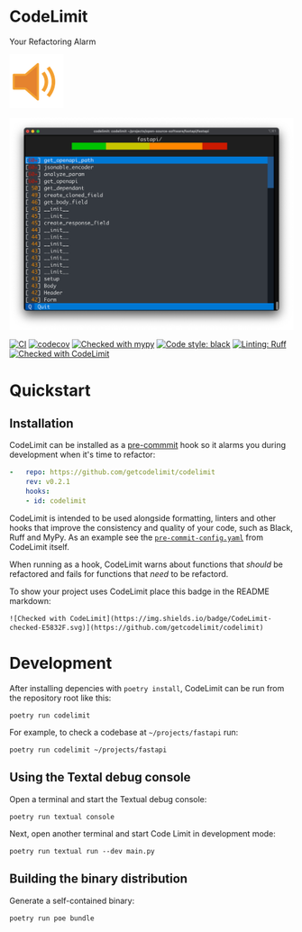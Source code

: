 # CodeLimit

Your Refactoring Alarm

![Logo](docs/codelimit-logo-96x96.png)

![Screenshot](docs/screenshot.png)

[![CI](https://github.com/getcodelimit/codelimit/actions/workflows/ci.yml/badge.svg)](https://github.com/getcodelimit/codelimit/actions/workflows/ci.yml)
[![codecov](https://codecov.io/gh/getcodelimit/codelimit/branch/main/graph/badge.svg?token=ZQBEAJVC2Y)](https://codecov.io/gh/getcodelimit/codelimit)
[![Checked with mypy](https://www.mypy-lang.org/static/mypy_badge.svg)](https://mypy-lang.org/)
[![Code style: black](https://img.shields.io/badge/code%20style-black-000000.svg)](https://github.com/psf/black)
[![Linting: Ruff](https://img.shields.io/endpoint?url=https://raw.githubusercontent.com/charliermarsh/ruff/main/assets/badge/v2.json)](https://github.com/astral-sh/ruff)
[![Checked with CodeLimit](https://img.shields.io/badge/CodeLimit-checked-E5832F.svg)](https://github.com/getcodelimit/codelimit)

# Quickstart

## Installation

CodeLimit can be installed as a [pre-commmit](https://pre-commit.com/) hook so
it alarms you during development when it's time to refactor:

```yaml
-   repo: https://github.com/getcodelimit/codelimit
    rev: v0.2.1
    hooks:
    - id: codelimit
```

CodeLimit is intended to be used alongside formatting, linters and other hooks
that improve the consistency and quality of your code, such as Black, Ruff and
MyPy. As an example see the
[`pre-commit-config.yaml`](https://github.com/getcodelimit/codelimit/blob/main/.pre-commit-config.yaml)
from CodeLimit itself.

When running as a hook, CodeLimit warns about functions that *should* be
refactored and fails for functions that *need* to be refactord.

To show your project uses CodeLimit place this badge in the README markdown:

```
![Checked with CodeLimit](https://img.shields.io/badge/CodeLimit-checked-E5832F.svg)](https://github.com/getcodelimit/codelimit)
```

# Development

After installing depencies with `poetry install`, CodeLimit can be run from the
repository root like this:

```shell
poetry run codelimit
```

For example, to check a codebase at `~/projects/fastapi` run:

```shell
poetry run codelimit ~/projects/fastapi
```

## Using the Textal debug console

Open a terminal and start the Textual debug console:

```shell
poetry run textual console
```

Next, open another terminal and start Code Limit in development mode:

```shell
poetry run textual run --dev main.py
```

## Building the binary distribution

Generate a self-contained binary:

```shell
poetry run poe bundle
```
